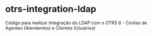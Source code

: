 # otrs-integration-ldap
Código para realizar Integração do LDAP com o OTRS 6 - Contas de Agentes (Atendentes) e Clientes (Usuários)

